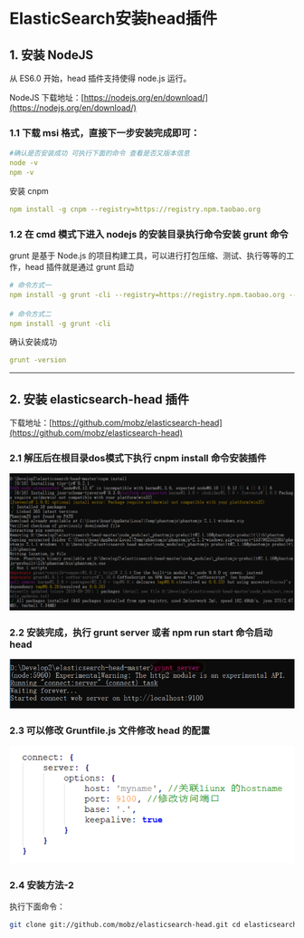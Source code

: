 # ElasticSearch安装head插件

## 1. 安装 NodeJS

从 ES6.0 开始，head 插件支持使得 node.js 运行。

NodeJS 下载地址：[https://nodejs.org/en/download/](https://nodejs.org/en/download/)

### 1.1 下载 msi 格式，直接下一步安装完成即可：

```yml
#确认是否安装成功 可执行下面的命令 查看是否又版本信息
node -v
npm -v
```

安装 cnpm

```yml
npm install -g cnpm --registry=https://registry.npm.taobao.org
```

### 1.2 在 cmd 模式下进入 nodejs 的安装目录执行命令安装 grunt 命令

grunt 是基于 Node.js 的项目构建工具，可以进行打包压缩、测试、执行等等的工作，head 插件就是通过 grunt 启动

```yml
# 命令方式一
npm install -g grunt -cli --registry=https://registry.npm.taobao.org --no-proxy

# 命令方式二
npm install -g grunt -cli
```

确认安装成功

```yml
grunt -version
```

---

## 2. 安装 elasticsearch-head 插件

下载地址：[https://github.com/mobz/elasticsearch-head](https://github.com/mobz/elasticsearch-head)

### 2.1 解压后在根目录dos模式下执行 cnpm install 命令安装插件

![image](../images/01.png)

### 2.2 安装完成，执行 grunt server 或者 npm run start 命令启动 head

![image](../images/02.png)

### 2.3 可以修改 Gruntfile.js 文件修改 head 的配置

![image](../images/03.png)

### 2.4 安装方法-2

执行下面命令：

```bash
git clone git://github.com/mobz/elasticsearch-head.git cd elasticsearch-head npm install npm run start open HTTP://本地主机:9100/
```
